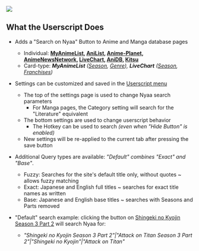 ![](https://i.imgur.com/DXMg8ha.png)

## What the Userscript Does

-   Adds a "Search on Nyaa" Button to Anime and Manga database pages
    -   Individual: **[MyAnimeList](https://i.imgur.com/IXJ7XuK.png), [AniList](https://i.imgur.com/9xhFu5q.jpeg), [Anime-Planet](https://i.imgur.com/sGsl0Bw.png), [AnimeNewsNetwork](https://i.imgur.com/xXvJXHC.png), [LiveChart](https://i.imgur.com/VyIWtLC.png), [AniDB](https://i.imgur.com/DqSkmOg.jpeg), [Kitsu](https://i.imgur.com/CN2kh4C.jpeg)**
    -   Card-type: _**MyAnimeList** ([Season](https://i.imgur.com/7M4hr0z.png), [Genre](https://i.imgur.com/SklbImH.png)), **LiveChart** ([Season](https://i.imgur.com/wvLOp8N.jpeg), [Franchises](https://i.imgur.com/wcNv1JC.jpeg))_
-   Settings can be customized and saved in the [Userscript menu](https://i.imgur.com/a/cRBmW3T)

    -   The top of the settings page is used to change Nyaa search parameters
        -   For Manga pages, the Category setting will search for the "Literature" equivalent
    -   The bottom settings are used to change userscript behavior
        -   The Hotkey can be used to search _(even when "Hide Button" is enabled)_
    -   New settings will be re-applied to the current tab after pressing the save button

-   Additional Query types are available: _"Default" combines "Exact" and "Base"_.

    -   Fuzzy: Searches for the site's default title only, without quotes ~ allows fuzzy matching
    -   Exact: Japanese and English full titles ~ searches for exact title names as written
    -   Base: Japanese and English base titles ~ searches with Seasons and Parts removed

-   "Default" search example: clicking the button on [Shingeki no Kyojin Season 3 Part 2](https://myanimelist.net/anime/38524/Shingeki_no_Kyojin_Season_3_Part_2) will search Nyaa for:
    -   _"Shingeki no Kyojin Season 3 Part 2"|"Attack on Titan Season 3 Part 2"|"Shingeki no Kyojin"|"Attack on Titan"_
